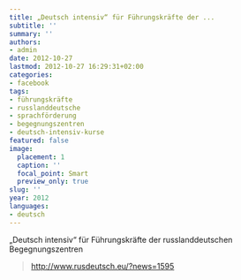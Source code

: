 ```yaml
---
title: „Deutsch intensiv“ für Führungskräfte der ...
subtitle: ''
summary: ''
authors:
- admin
date: 2012-10-27
lastmod: 2012-10-27 16:29:31+02:00
categories:
- facebook
tags:
- führungskräfte
- russlanddeutsche
- sprachförderung
- begegnungszentren
- deutsch-intensiv-kurse
featured: false
image:
  placement: 1
  caption: ''
  focal_point: Smart
  preview_only: true
slug: ''
year: 2012
languages:
- deutsch
---
```


„Deutsch intensiv“ für Führungskräfte der russlanddeutschen Begegnungszentren
> http://www.rusdeutsch.eu/?news=1595